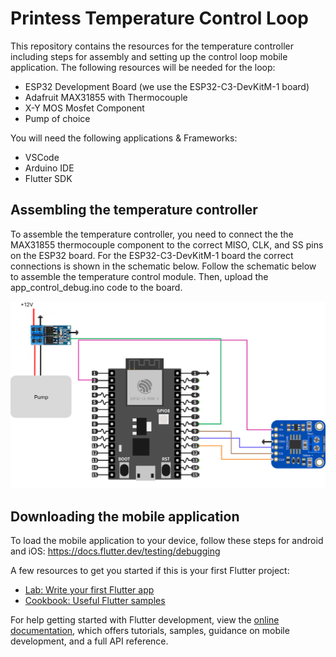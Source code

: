 # Printess Temperature Control Loop

This repository contains the resources for the temperature controller including steps for assembly and setting up the control loop mobile application. The following resources will be needed for the loop:

- ESP32 Development Board (we use the ESP32-C3-DevKitM-1 board)
- Adafruit MAX31855 with Thermocouple
- X-Y MOS Mosfet Component
- Pump of choice

You will need the following applications & Frameworks:
- VSCode
- Arduino IDE
- Flutter SDK

## Assembling the temperature controller

To assemble the temperature controller, you need to connect the the MAX31855 thermocouple component to the correct MISO, CLK, and SS pins on the ESP32 board. For the ESP32-C3-DevKitM-1 board the correct connections is shown in the schematic below. Follow the schematic below to assemble the temperature control module. Then, upload the app_control_debug.ino code to the board.

![image info](./schematics/temperature_control_loop_schematic.jpg)

## Downloading the mobile application

To load the mobile application to your device, follow these steps for android and iOS:
https://docs.flutter.dev/testing/debugging

A few resources to get you started if this is your first Flutter project:

- [Lab: Write your first Flutter app](https://docs.flutter.dev/get-started/codelab)
- [Cookbook: Useful Flutter samples](https://docs.flutter.dev/cookbook)

For help getting started with Flutter development, view the
[online documentation](https://docs.flutter.dev/), which offers tutorials,
samples, guidance on mobile development, and a full API reference.
